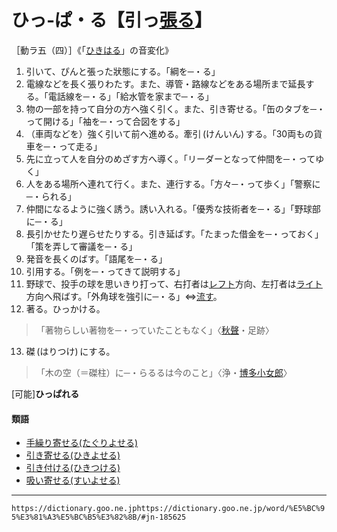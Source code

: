 # ひっ‐ぱ・る【引っ[張る](はる（張る）)】
［動ラ五（四）］《「[ひきはる](ひきはる（引き張る）)」の音変化》

1.  引いて、ぴんと張った狀態にする。「綱を─・る」
2.  電線などを長く張りわたす。また、導管・路線などをある場所まで延長する。「電話線を─・る」「給水管を家まで─・る」
3.  物の一部を持って自分の方へ強く引く。また、引き寄せる。「缶のタブを─・って開ける」「袖を─・って合図をする」
4.  （車両などを）強く引いて前へ進める。牽引 (けんいん) する。「30両もの貨車を─・って走る」
5.  先に立って人を自分のめざす方へ導く。「リーダーとなって仲間を─・ってゆく」
6.  人をある場所へ連れて行く。また、連行する。「方々─・って歩く」「警察に─・られる」
7.  仲間になるように強く誘う。誘い入れる。「優秀な技術者を─・る」「野球部に─・る」
8.  長引かせたり遅らせたりする。引き延ばす。「たまった借金を─・っておく」「策を弄して審議を─・る」
9.  発音を長くのばす。「語尾を─・る」
10.  引用する。「例を─・ってきて説明する」
11.  野球で、投手の球を思いきり打って、右打者は[レフト](https://dictionary.goo.ne.jp/word/%E3%83%AC%E3%83%95%E3%83%88/#jn-235051)方向、左打者は[ライト](https://dictionary.goo.ne.jp/word/%E3%83%A9%E3%82%A4%E3%83%88/#jn-228969)方向へ飛ばす。「外角球を強引に─・る」⇔[流す](https://dictionary.goo.ne.jp/word/%E6%B5%81%E3%81%99/#jn-163102)。
12.  著る。ひっかける。
>「著物らしい著物を─・っていたこともなく」〈[秋聲](https://dictionary.goo.ne.jp/word/person/%E5%BE%B3%E7%94%B0%E7%A7%8B%E5%A3%B0/#jn-158145)・足跡〉
13. 磔 (はりつけ) にする。
>「木の空（＝磔柱）に─・らるるは今のこと」〈浄・[博多小女郎](https://dictionary.goo.ne.jp/word/%E5%8D%9A%E5%A4%9A%E5%B0%8F%E5%A5%B3%E9%83%8E%E6%B3%A2%E6%9E%95/#jn-174758)〉
        

\[可能\]**ひっぱれる**

#### 類語

-   [手繰り寄せる(たぐりよせる)](https://dictionary.goo.ne.jp/word/%E6%89%8B%E7%B9%B0%E3%82%8A%E5%AF%84%E3%81%9B%E3%82%8B/#jn-136000)
-   [引き寄せる(ひきよせる)](ひきよせる（引き寄せる）)
-   [引き付ける(ひきつける)](ひきつける（引き付ける）)
-   [吸い寄せる(すいよせる)](https://dictionary.goo.ne.jp/word/%E5%90%B8%E5%AF%84%E3%81%9B%E3%82%8B/#jn-116904)

---
`https://dictionary.goo.ne.jphttps://dictionary.goo.ne.jp/word/%E5%BC%95%E3%81%A3%E5%BC%B5%E3%82%8B/#jn-185625`